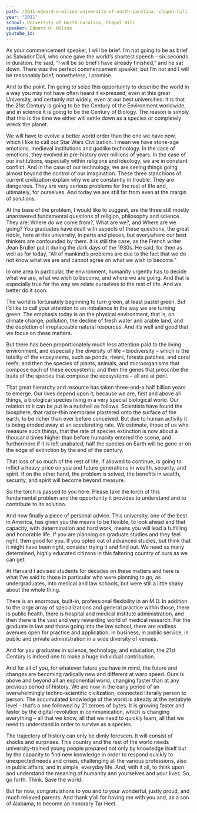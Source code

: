 ```yaml
---
path: /2011-edward-o-wilson-university-of-north-carolina,-chapel-hill
year: "2011"
school: University of North Carolina, Chapel Hill
speaker: Edward O. Wilson
youtube_id: 
---
```


As your commencement speaker, I will be brief. I’m not going to be as brief as Salvador Dali, who once gave the world’s shortest speech  –  six seconds in duration. He said, “I will be so brief I have already finished,” and he sat down. There was the perfect commencement speaker, but I’m not and I will be reasonably brief, nonetheless, I promise.

And to the point. I’m going to seize this opportunity to describe the world in a way you may not have often heard it expressed, even at this great University, and certainly not widely, even at our best universities. It is that the 21st Century is going to be the Century of the Environment worldwide, and in science it is going to be the Century of Biology. The reason is simply that this is the time we either will settle down as a species or completely wreck the planet.

We will have to evolve a better world order than the one we have now, which I like to call our Star Wars Civilization. I mean we have stone-age emotions, medieval institutions and godlike technology. In the case of emotions, they evolved in pre-history over millions of years. In the case of our institutions, especially within religions and ideology, we are in constant conflict. And in the case of our technology, we are seeing things going almost beyond the control of our imagination. These three stanchions of current civilization explain why we are constantly in trouble. They are dangerous. They are very serious problems for the rest of life and, ultimately, for ourselves. And today we are still far from even at the margin of solutions.

At the base of the problem, I would like to suggest, are the three still mostly unanswered fundamental questions of religion, philosophy and science. They are: Where do we come from?, What are we?, and Where are we going? You graduates have dealt with aspects of these questions, the great riddle, here at this university, in parts and pieces, but everywhere our best thinkers are confounded by them. It is still the case, as the French writer Jean Bruller put it during the dark days of the 1930s. He said, for then as well as for today, “All of mankind’s problems are due to the fact that we do not know what we are and cannot agree on what we wish to become.”

In one area in particular, the environment, humanity urgently has to decide what we are, what we wish to become, and where we are going. And that is especially true for the way we relate ourselves to the rest of life. And we better do it soon.

The world is fortunately beginning to turn green, at least pastel green. But I’d like to call your attention to an imbalance in the way we are turning green. The emphasis today is on the physical environment, that is, on climate change, pollution, the decline of fresh water and arable land, and the depletion of irreplaceable natural resources. And it’s well and good that we focus on these matters.

But there has been proportionately much less attention paid to the living environment, and especially the diversity of life  –  biodiversity  –  which is the totality of the ecosystems, such as ponds, rivers, forests patches, and coral reefs; and then the species of plants, animals, and microorganisms that compose each of these ecosystems; and then the genes that prescribe the traits of the species that compose the ecosystems  –  all are at peril.

That great hierarchy and resource has taken three-and-a half billion years to emerge. Our lives depend upon it, because we are,   first and above all things, a biological species living in a very special biological world. Our relation to it can be put in a nutshell as follows. Scientists have found the biosphere, that razor-thin membrane plastered onto the surface of the earth, to be richer than ever before conceived. But due to human activity it is being eroded away at an accelerating rate. We estimate, those of us who measure such things, that the rate of species extinction is now about a thousand times higher than before humanity entered the scene, and furthermore if it is left unabated, half the species on Earth will be gone or on the edge of extinction by the end of the century. 

That loss of so much of the rest of life, if allowed to continue, is going to inflict a heavy price on you and future generations in wealth, security, and spirit. If on the other hand, the problem is solved, the benefits in wealth, security, and spirit will become beyond measure.

So the torch is passed to you here. Please take the torch of this fundamental problem and the opportunity it provides to understand and to contribute to its solution.

And now finally a piece of personal advice. This university, one of the best in America, has given you the means to be flexible, to look ahead and that capacity, with determination and hard work, means you will lead a fulfilling and honorable life. If you are planning on graduate studies and they feel right, then good for you. If you opted out of advanced studies, but think that it might have been right, consider trying it and find out. We need as many determined, highly educated citizens in this faltering country of ours as we can get.

At Harvard I advised students for decades on these matters and here is what I’ve said to those in particular who were planning to go, as undergraduates, into medical and law schools, but were still a little shaky about the whole thing.

There is an enormous, built-in, professional flexibility in an M.D. In addition to the large array of specializations and general practice within those, there is public health, there is hospital and medical institute administration, and then there is the vast and very rewarding world of medical research. For the graduate in law and those going into the law school, there are endless avenues open for practice and application, in business, in public service, in public and private administration in a wide diversity of venues.

And for you graduates in science, technology, and education, the 21st Century is indeed one to make a huge individual contribution.

And for all of you, for whatever future you have in mind, the future and changes are becoming radically new and different at warp speed. Ours is above and beyond all an exponential world, changing faster than at any previous period of history. We are now in the early period of an overwhelmingly techno-scientific civilization, connected literally person to person. The accumulated knowledge of the world is already at the zettabyte level  –  that’s a one followed by 21 zeroes of bytes. It is growing faster and faster by the digital revolution in communication, which is changing everything  –  all that we know, all that we need to quickly learn, all that we need to understand in order to survive as a species. 

The trajectory of history can only be dimly foreseen. It will consist of shocks and surprises. This country and the rest of the world needs university-trained young people prepared not only by knowledge itself but by the capacity to find new knowledge in order to respond quickly to unexpected needs and crises, challenging all the various professions, also in public affairs, and in simple, everyday life. And, with it all, to think upon and understand the meaning of humanity and yourselves and your lives. So, go forth. Think. Save the world.

But for now, congratulations to you and to your wonderful, justly proud, and much relieved parents. And thank y’all for having me with you and, as a son of Alabama, to become an honorary Tar Heel.